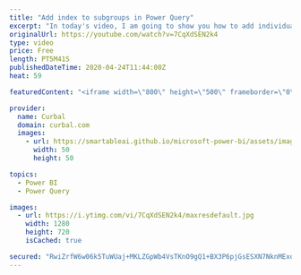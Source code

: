 ```yaml
---
title: "Add index to subgroups in Power Query"
excerpt: "In today's video, I am going to show you how to add individual  indexes to groups in power query using the M language. #powerquery #powerbi #curbal   Here you can download all the pbix files: https://curbal.com/donwload-center  SUBSCRIBE to learn more about Power and Excel BI! https://www.youtube.com/channel/UCJ7UhloHSA4wAqPzyi6TOkw?sub_confirmation=1"
originalUrl: https://youtube.com/watch?v=7CqXdSEN2k4
type: video
price: Free
length: PT5M41S
publishedDateTime: 2020-04-24T11:44:00Z
heat: 59

featuredContent: "<iframe width=\"800\" height=\"500\" frameborder=\"0\" src=\"https://www.youtube.com/embed/7CqXdSEN2k4\" allow=\"accelerometer; autoplay; encrypted-media; gyroscope; picture-in-picture\" allowfullscreen></iframe>"

provider:
  name: Curbal
  domain: curbal.com
  images:
    - url: https://smartableai.github.io/microsoft-power-bi/assets/images/organizations/curbal.com-50x50.jpg
      width: 50
      height: 50

topics:
  - Power BI
  - Power Query

images:
  - url: https://i.ytimg.com/vi/7CqXdSEN2k4/maxresdefault.jpg
    width: 1280
    height: 720
    isCached: true

secured: "RwiZrfW6w06k5TuWUaj+MKLZGpWb4VsTKnO9gQ1+BX3P6pjGsESXN7NknMExoXEnYm+ZSS+btXeO0GBgaEo24+G+85+15aNRg7ERVvtuUQ/tVMmiv1COsDjUBkjRrPIi/DaGLgAzyS/E0Pb70d9EmkTAcEqVqu7NwOOCvWoWj8tZlXMvUZBdBtT0+H5Bpn223RYQ1dmiUHngcv+ald5dC533B3FBx2h5E4oB+EM6ArXNgqo9YZywmKsK2oOVAMWBUCYiV9eJL3incF8S7vcKhsucM7P48YEbgAItHdLU7D7mg2eGWidnSzqFA3YUm8EHyxDaJHvh8spthiXywGX/0MexFtEKNpc2xt2ClFamOvGfoBdSFQ56S9fWYDOClW/KB7IfsV8niogJ5HNFM/ea99wvIhxu1BSHmH9RBILDh/8=;DbN5xIYQIL628Pgnjtr+Xg=="
---
```


